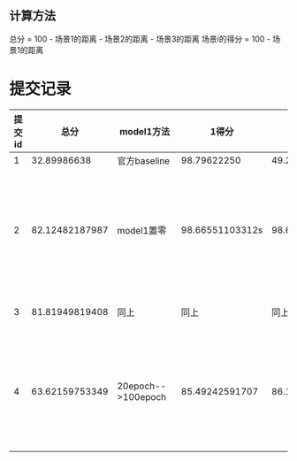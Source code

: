 ## 计算方法
总分 = 100 - 场景1的距离 - 场景2的距离 - 场景3的距离
场景i的得分 = 100 - 场景1的距离
# 提交记录
| 提交id | 总分 |model1方法 | 1得分 | 2得分 |  model1总结  | model2方法 |  3得分 | model2总结 |
|  ----  |  ----  | ----  | ----  | ----  | ----  | ---- |---- |---- |
| 1 |  32.89986638 |官方baseline | 98.79622250 | 49.26791637 | | 用的model1 | 84.83572752 | |
| 2 |82.12482187987 | model1置零 | 98.66551103312s | 98.62358332648 | 只用4个通道对场景1的效果影响不大，但是对场景2十分友好| 同上 | 同上| |
| 3 | 81.81949819408 | 同上 |同上 | 同上 | | 只用1000个标签样本 |  84.53040383447 | 还不如直接用model1 |
| 4 | 63.62159753349 | 20epoch-->100epoch |85.49242591707 | 86.15884952062 |  100个epoch，model1好像过拟合了，远不如之前20个epoch| 20epoch-->100epoch,最简单的半监督 |   91.97032209580 | 最简单的半监督得到的model2比之前还是有提升的 |